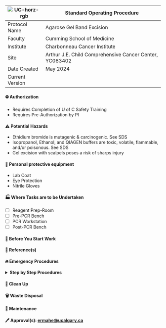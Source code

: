| ![UC-horz-rgb](https://github.com/user-attachments/assets/b23cb20c-39a3-4344-b092-9806de30c089) | Standard Operating Procedure |
---|---
| Protocol Name | Agarose Gel Band Excision |
| Faculty | Cumming School of Medicine |
| Institute | Charbonneau Cancer Institute |
| Site | Arthur J.E. Child Comprehensive Cancer Center, YC083402|
| Date Created | May 2024 |
| Current Version |  |
#### :no_entry: Authorization
- Requires Completion of U of C Safety Training
- Requires Pre-Authorization by PI 
#### :warning: Potential Hazards
- Ethidium bromide is mutagenic & carcinogenic. See SDS
- Isopropanol, Ethanol, and QIAGEN buffers are toxic, volatile, flammable, and/or poisonous. See SDS
- Gel excision with scalpels poses a risk of sharps injury
#### :goggles: Personal protective equipment
- Lab Coat
- Eye Protection
- Nitrile Gloves
#### :factory: Where Tasks are to be Undertaken
- [ ] Reagent Prep-Room
- [ ] Pre-PCR Bench
- [ ] PCR Workstation
- [ ] Post-PCR Bench
#### :vertical_traffic_light: Before You Start Work

#### :book: Reference(s)

#### :fire: Emergency Procedures

<details>
<summary> <b>Step by Step Procedures</b></summary>
  
</details>

#### :broom: Clean Up 

#### :wastebasket: Waste Disposal

#### :wrench: Maintenance

#### :pen: Approval(s): ermahe@ucalgary.ca
